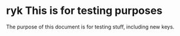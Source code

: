 # ryk This is for testing purposes
The purpose of this document is for testing stuff, including new keys. 
